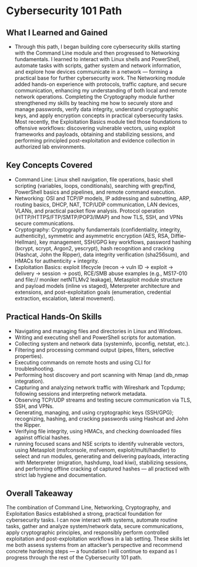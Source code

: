 # Cybersecurity 101 Path

## What I Learned and Gained
- Through this path, I began building core cybersecurity skills starting with the Command Line module and then progressed to Networking fundamentals. I learned to interact with Linux shells and PowerShell, automate tasks with scripts, gather system and network information, and explore how devices communicate in a network — forming a practical base for further cybersecurity work. The Networking module added hands-on experience with protocols, traffic capture, and secure communication, enhancing my understanding of both local and remote network operations. Completing the Cryptography module further strengthened my skills by teaching me how to securely store and manage passwords, verify data integrity, understand cryptographic keys, and apply encryption concepts in practical cybersecurity tasks. Most recently, the Exploitation Basics module tied those foundations to offensive workflows: discovering vulnerable vectors, using exploit frameworks and payloads, obtaining and stabilizing sessions, and performing principled post-exploitation and evidence collection in authorized lab environments.

## Key Concepts Covered
- Command Line: Linux shell navigation, file operations, basic shell scripting (variables, loops, conditionals), searching with grep/find, PowerShell basics and pipelines, and remote command execution.
- Networking: OSI and TCP/IP models, IP addressing and subnetting, ARP, routing basics, DHCP, NAT, TCP/UDP communication, LAN devices, VLANs, and practical packet flow analysis. Protocol operation (HTTP/HTTPS/FTP/SMTP/POP3/IMAP) and how TLS, SSH, and VPNs secure communications.
- Cryptography: Cryptography fundamentals (confidentiality, integrity, authenticity), symmetric and asymmetric encryption (AES, RSA, Diffie-Hellman), key management, SSH/GPG key workflows, password hashing (bcrypt, scrypt, Argon2, yescrypt), hash recognition and cracking (Hashcat, John the Ripper), data integrity verification (sha256sum), and HMACs for authenticity + integrity.
- Exploitation Basics: exploit lifecycle (recon → vuln ID → exploit → delivery → session → post), RCE/SMB abuse examples (e.g., MS17-010 and file:// moniker netNTLMv2 leakage), Metasploit module structure and payload models (inline vs staged), Meterpreter architecture and extensions, and post-exploitation goals (enumeration, credential extraction, escalation, lateral movement).

## Practical Hands-On Skills
- Navigating and managing files and directories in Linux and Windows.
- Writing and executing shell and PowerShell scripts for automation.
- Collecting system and network data (systeminfo, ipconfig, netstat, etc.).
- Filtering and processing command output (pipes, filters, selective properties).
- Executing commands on remote hosts and using CLI for troubleshooting.
- Performing host discovery and port scanning with Nmap (and db_nmap integration).
- Capturing and analyzing network traffic with Wireshark and Tcpdump; following sessions and interpreting network metadata.
- Observing TCP/UDP streams and testing secure communication via TLS, SSH, and VPNs.
- Generating, managing, and using cryptographic keys (SSH/GPG); recognizing, hashing, and cracking passwords using Hashcat and John the Ripper.
- Verifying file integrity, using HMACs, and checking downloaded files against official hashes.
- running focused scans and NSE scripts to identify vulnerable vectors, using Metasploit (msfconsole, msfvenom, exploit/multi/handler) to select and run modules, generating and delivering payloads, interacting with Meterpreter (migration, hashdump, load kiwi), stabilizing sessions, and performing offline cracking of captured hashes — all practiced with strict lab hygiene and documentation.

## Overall Takeaway
The combination of Command Line, Networking, Cryptography, and Exploitation Basics established a strong, practical foundation for cybersecurity tasks. I can now interact with systems, automate routine tasks, gather and analyze system/network data, secure communications, apply cryptographic principles, and responsibly perform controlled exploitation and post-exploitation workflows in a lab setting. These skills let me both assess systems from an attacker’s perspective and recommend concrete hardening steps — a foundation I will continue to expand as I progress through the rest of the Cybersecurity 101 path.
